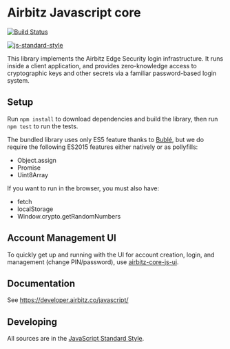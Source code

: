 # Airbitz Javascript core

[![Build Status](https://travis-ci.org/Airbitz/airbitz-core-js.svg?branch=develop)](https://travis-ci.org/Airbitz/airbitz-core-js)

[![js-standard-style](https://cdn.rawgit.com/feross/standard/master/badge.svg)](https://github.com/feross/standard)

This library implements the Airbitz Edge Security login infrastructure.
It runs inside a client application, and provides zero-knowledge access to
cryptographic keys and other secrets via a familiar password-based login
system.

## Setup

Run `npm install` to download dependencies and build the library,
then run `npm test` to run the tests.

The bundled library uses only ES5 feature thanks to [Bublé](https://buble.surge.sh),
but we do require the following ES2015 features either natively or as pollyfills:

* Object.assign
* Promise
* Uint8Array

If you want to run in the browser, you must also have:

* fetch
* localStorage
* Window.crypto.getRandomNumbers

## Account Management UI

To quickly get up and running with the UI for account creation, login, and
management (change PIN/password), use [airbitz-core-js-ui](https://github.com/Airbitz/airbitz-core-js-ui/).

## Documentation

See https://developer.airbitz.co/javascript/

## Developing

All sources are in the [JavaScript Standard Style](http://standardjs.com/).
